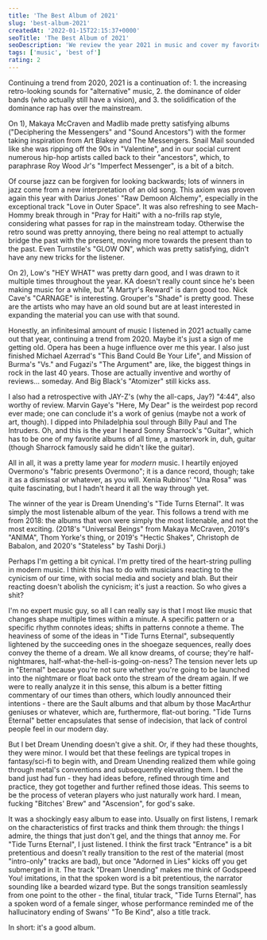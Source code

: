 ```yaml
---
title: 'The Best Album of 2021'
slug: 'best-album-2021'
createdAt: '2022-01-15T22:15:37+0000'
seoTitle: 'The Best Album of 2021'
seoDescription: 'We review the year 2021 in music and cover my favorite album of 2021: Dream Unending''s "Tide Turns Eternal".'
tags: ['music', 'best of']
rating: 2
---
```


Continuing a trend from 2020, 2021 is a continuation of: 1. the increasing retro-looking sounds for "alternative" music, 2. the dominance of older bands (who actually still have a vision), and 3. the solidification of the dominance rap has over the mainstream.

On 1), Makaya McCraven and Madlib made pretty satisfying albums ("Deciphering the Messengers" and "Sound Ancestors") with the former taking inspiration from Art Blakey and The Messengers. Snail Mail sounded like she was ripping off the 90s in "Valentine", and in our social current numerous hip-hop artists called back to their "ancestors", which, to paraphrase Roy Wood Jr's "Imperfect Messenger", is a bit of a bitch.

Of course jazz can be forgiven for looking backwards; lots of winners in jazz come from a new interpretation of an old song. This axiom was proven again this year with Darius Jones' "Raw Demoon Alchemy", especially in the exceptional track "Love in Outer Space". It was also refreshing to see Mach-Hommy break through in "Pray for Haiti" with a no-frills rap style, considering what passes for rap in the mainstream today. Otherwise the retro sound was pretty annoying, there being no real attempt to actually bridge the past with the present, moving more towards the present than to the past. Even Turnstile's "GLOW ON", which was pretty satisfying, didn't have any new tricks for the listener.

On 2), Low's "HEY WHAT" was pretty darn good, and I was drawn to it multiple times throughout the year. KA doesn't really count since he's been making music for a while, but "A Martyr's Reward" is darn good too. Nick Cave's "CARNAGE" is interesting. Grouper's "Shade" is pretty good. These are the artists who may have an old sound but are at least interested in expanding the material you can use with that sound.

Honestly, an infinitesimal amount of music I listened in 2021 actually came out that year, continuing a trend from 2020. Maybe it's just a sign of me getting old. Opera has been a huge influence over me this year. I also just finished Michael Azerrad's "This Band Could Be Your Life", and Mission of Burma's "Vs." and Fugazi's "The Argument" are, like, the biggest things in rock in the last 40 years. Those are actually inventive and worthy of reviews... someday. And Big Black's "Atomizer" still kicks ass.

I also had a retrospective with JAY-Z's (why the all-caps, Jay?) "4:44", also worthy of review. Marvin Gaye's "Here, My Dear" is the weirdest pop record ever made; one can conclude it's a work of genius (maybe not a work of art, though). I dipped into Philadelphia soul through Billy Paul and The Intruders. Oh, and this is the year I heard Sonny Sharrock's "Guitar", which has to be one of my favorite albums of all time, a masterwork in, duh, guitar (though Sharrock famously said he didn't like the guitar).

All in all, it was a pretty lame year for _modern_ music. I heartily enjoyed Overmono's "fabric presents Overmono"; it is a dance record, though; take it as a dismissal or whatever, as you will. Xenia Rubinos' "Una Rosa" was quite fascinating, but I hadn't heard it all the way through yet.

The winner of the year is Dream Unending's "Tide Turns Eternal". It was simply the most listenable album of the year. This follows a trend with me from 2018: the albums that won were simply the most listenable, and not the most exciting. (2018's "Universal Beings" from Makaya McCraven, 2019's "ANIMA", Thom Yorke's thing, or 2019's "Hectic Shakes", Christoph de Babalon, and 2020's "Stateless" by Tashi Dorji.)

Perhaps I'm getting a bit cynical. I'm pretty tired of the heart-string pulling in modern music. I think this has to do with musicians reacting to the cynicism of our time, with social media and society and blah. But their reacting doesn't abolish the cynicism; it's just a reaction. So who gives a shit?

I'm no expert music guy, so all I can really say is that I most like music that changes shape multiple times within a minute. A specific pattern or a specific rhythm connotes ideas; shifts in patterns connote a theme. The heaviness of some of the ideas in "Tide Turns Eternal", subsequently lightened by the succeeding ones in the shoegaze sequences, really does convey the theme of a dream. We all know dreams, of course; they're half-nightmares, half-what-the-hell-is-going-on-ness? The tension never lets up in "Eternal" because you're not sure whether you're going to be launched into the nightmare or float back onto the stream of the dream again. If we were to really analyze it in this sense, this album is a better fitting commentary of our times than others, which loudly announced their intentions - there are the Sault albums and that album by those MacArthur geniuses or whatever, which are, furthermore, flat-out boring. "Tide Turns Eternal" better encapsulates that sense of indecision, that lack of control people feel in our modern day.

But I bet Dream Unending doesn't give a shit. Or, if they had these thoughts, they were minor. I would bet that these feelings are typical tropes in fantasy/sci-fi to begin with, and Dream Unending realized them while going through metal's conventions and subsequently elevating them. I bet the band just had fun - they had ideas before, refined through time and practice, they got together and further refined those ideas. This seems to be the process of veteran players who just naturally work hard. I mean, fucking "Bitches' Brew" and "Ascension", for god's sake.

It was a shockingly easy album to ease into. Usually on first listens, I remark on the characteristics of first tracks and think them through: the things I admire, the things that just don't gel, and the things that annoy me. For "Tide Turns Eternal", I just listened. I think the first track "Entrance" is a bit pretentious and doesn't really transition to the rest of the material (most "intro-only" tracks are bad), but once "Adorned in Lies" kicks off you get submerged in it. The track "Dream Unending" makes me think of Godspeed You! imitations, in that the spoken word is a bit pretentious, the narrator sounding like a bearded wizard type. But the songs transition seamlessly from one point to the other - the final, titular track, "Tide Turns Eternal", has a spoken word of a female singer, whose performance reminded me of the hallucinatory ending of Swans' "To Be Kind", also a title track.

In short: it's a good album.
